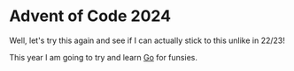 # Advent of Code 2024

Well, let's try this again and see if I can actually stick to this unlike in 22/23!

This year I am going to try and learn [Go](https://go.dev/) for funsies.
